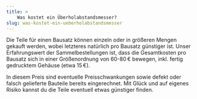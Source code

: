```yaml
---
title: >
    Was kostet ein Überholabstandsmesser?
slug: was-kostet-ein-ueberholabstandsmesser
---
```


Die Teile für einen Bausatz können einzeln oder in größeren Mengen gekauft
werden, wobei letzteres natürlich pro Bausatz günstiger ist. Unser
Erfahrungswert der Sammelbestellungen ist, dass die Gesamtkosten pro Bausatz
sich in einer Größenordnung von 60-80&thinsp;€ bewegen, inkl. fertig gedrucktem
Gehäuse (etwa 15&thinsp;€).

In diesem Preis sind eventuelle Preisschwankungen sowie defekt oder falsch
gelieferte Bauteile bereits eingerechnet. Mit Glück und auf eigenes Risiko
kannst du die Teile eventuell etwas günstiger finden.
